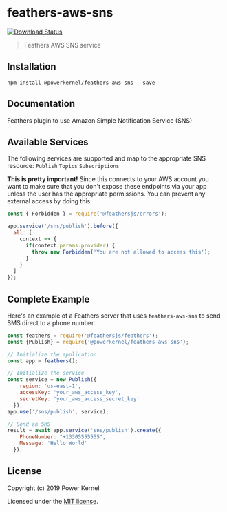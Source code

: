 # feathers-aws-sns
[![Download Status](https://img.shields.io/npm/dm/@powerkernel/feathers-aws-sns.svg?style=flat-square)](https://www.npmjs.com/package/@powerkernel/feathers-aws-sns) 

> Feathers AWS SNS service

## Installation

```
npm install @powerkernel/feathers-aws-sns --save
```

## Documentation

Feathers plugin to use Amazon Simple Notification Service (SNS) 

## Available Services
The following services are supported and map to the appropriate SNS resource:
`Publish`
`Topics`
`Subscriptions`

**This is pretty important!** Since this connects to your AWS account you want to make sure that you don't expose these endpoints via your app unless the user has the appropriate permissions. You can prevent any external access by doing this:
```js
const { Forbidden } = require('@feathersjs/errors');

app.service('/sns/publish').before({
  all: [
    context => {
      if(context.params.provider) {
        throw new Forbidden('You are not allowed to access this');
      }
    }
  ]
});

```


## Complete Example

Here's an example of a Feathers server that uses `feathers-aws-sns` to send SMS direct to a phone number. 

```js
const feathers = require('@feathersjs/feathers');
const {Publish} = require('@powerkernel/feathers-aws-sns');

// Initialize the application
const app = feathers();

// Initialize the service
const service = new Publish({
    region: 'us-east-1',
    accessKey: 'your_aws_access_key',
    secretKey: 'your_aws_access_secret_key'
  });
app.use('/sns/publish', service);

// Send an SMS
result = await app.service('sns/publish').create({
    PhoneNumber: "+13305555555",
    Message: 'Hello World'
  });
```

## License

Copyright (c) 2019 Power Kernel

Licensed under the [MIT license](LICENSE).
